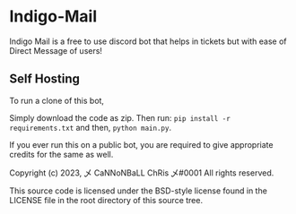 # Indigo-Mail

Indigo Mail is a free to use discord bot that helps in tickets but with ease of Direct Message of users!

## Self Hosting
To run a clone of this bot,

Simply download the code as zip. Then run: `pip install -r requirements.txt` and then, `python main.py`.

If you ever run this on a public bot, you are required to give appropriate credits for the same as well.

Copyright (c) 2023, 乄 CaNNoNBaLL ChRis 乄#0001
All rights reserved.

This source code is licensed under the BSD-style license found in the
LICENSE file in the root directory of this source tree. 

